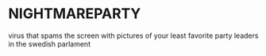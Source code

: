 # NIGHTMAREPARTY
virus that spams the screen with pictures of your least favorite party leaders in the swedish parlament 
